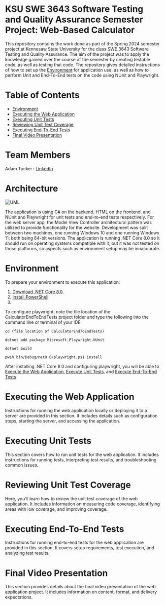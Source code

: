 # KSU SWE 3643 Software Testing and Quality Assurance Semester Project: Web-Based Calculator

This repository contains the work done as part of the Spring 2024 semester project at Kennesaw State University for the class SWE 3643 Software Testing and Quality Assurance. The aim of the project was to apply the knowledge gained over the course of the semester by creating testable code, as well as testing that code. The repository gives detailed instructions of how to set up the [Environment](#environment) for application use, as well as how to perform Unit and End-To-End tests on the code using NUnit and Playwright.

# Table of Contents

- [Environment](#environment)
- [Executing the Web Application](#executing-the-web-application)
- [Executing Unit Tests](#executing-unit-tests)
- [Reviewing Unit Test Coverage](#reviewing-unit-test-coverage)
- [Executing End-To-End Tests](#executing-end-to-end-tests)
- [Final Video Presentation](#final-video-presentation)

# Team Members

Adam Tucker : [LinkedIn](https://www.linkedin.com/in/atucker84/)

# Architecture

![UML](https://www.plantuml.com/plantuml/svg/VL9DQnin4BtlhnYIYqDmUY-bP9Euf0T_K6zIA0KZhoPhqLbfaKQsGyb_hzJrncATzHviYNblD6_UktKiBFkQCa5aThNQArrbMIFAFw92kBWNL7eIR2nCTAKqmk9G-WGpKQCBIBo0IrBLXjVaCVkRGVXA4ix1aNqWjyNuNKCkvUWANiW81gKRppbSfzUx13ld3TfYP-ODMg7b57bZf1lTtDnSPGbigNIlPRz7G5I47xM9eBSiUpih_aahXW8TEzWg0RDuxzI_OjnWq3-aFe9RRi1qArW5LT_Ym66mXL6QdmLvTAiVoDvgj_JrwEg0Vb1R9N5rYiwr_8NMT9o9jSO6LYAxUxhJ6fN2cG77uwydrS7T_CGrBD5kqKBUDFqmTDkO6edaZlTdXRlaUcyqMqE4riNHqdkSvWZl5uvz-vM-W65lvRWmu_2NMBiWyRgpGKZFN_ZONrcOy9Ew2zS9u4cj2iM41Uuvs2IaozsnsdfrmWZfw8TZvkirMhTwKAu90xh9li6IKSuzDxuDmq2pDZp3sUawpWpdxIjfZFhTPaO745fL2lgkmzFl_F-iAJedgg5HxWc5lVFCHhTdTo37xHJc0L-49rwoO1ozPnK6rnsjJgt_38z5iOXmYax-rl28GX8w1tVMx1pQ68IIZ9TmcPYwKHAXLBOaR2rE2D2TuCkPvqBVMzJIr_GF)

The application is using C# on the backend, HTML on the frontend, and NUnit and Playwright for unit tests and end-to-end tests respectively. For the web server app, the Model View Controller architectural pattern was utilized to provide functionality for the website.
Development was split between two machines, one running Windows 10 and one running Windows 11, both being 64-bit versions. The application is running .NET Core 8.0 so it should run on operating systems compatible with it, but it was not tested on those platforms, so aspects such as environment setup may be innaccurate.

# Environment
To prepare your environment to execute this application:
1. [Download .NET Core 8.0](https://dotnet.microsoft.com/en-us/download).
2. [Install PowerShell](https://learn.microsoft.com/en-us/powershell/scripting/install/installing-powershell?view=powershell-7.4)
3. 



To configure playwright, note the file location of the CalculatorEndToEndTests project folder and type the following into the command line or terminal of your IDE
``` 
cd (file location of CalculatorEndToEndTests)

dotnet add package Microsoft.Playwright.NUnit

dotnet build

pwsh bin/Debug/net8.0/playwright.ps1 install
```

After installing .NET Core 8.0 and configuring playwright, you will be able to [Execute the Web Application](#executing-the-web-application), [Execute Unit Tests](#executing-unit-tests), and [Execute End-To-End Tests](#executing-end-to-end-tests)

# Executing the Web Application

Instructions for running the web application locally or deploying it to a server are provided in this section. It includes details such as configuration steps, starting the server, and accessing the application.

# Executing Unit Tests

This section covers how to run unit tests for the web application. It includes instructions for running tests, interpreting test results, and troubleshooting common issues.

# Reviewing Unit Test Coverage

Here, you'll learn how to review the unit test coverage of the web application. It includes information on measuring code coverage, identifying areas with low coverage, and improving coverage.

# Executing End-To-End Tests

Instructions for running end-to-end tests for the web application are provided in this section. It covers setup requirements, test execution, and analyzing test results.

# Final Video Presentation

This section provides details about the final video presentation of the web application project. It includes information on content, format, and delivery expectations.

